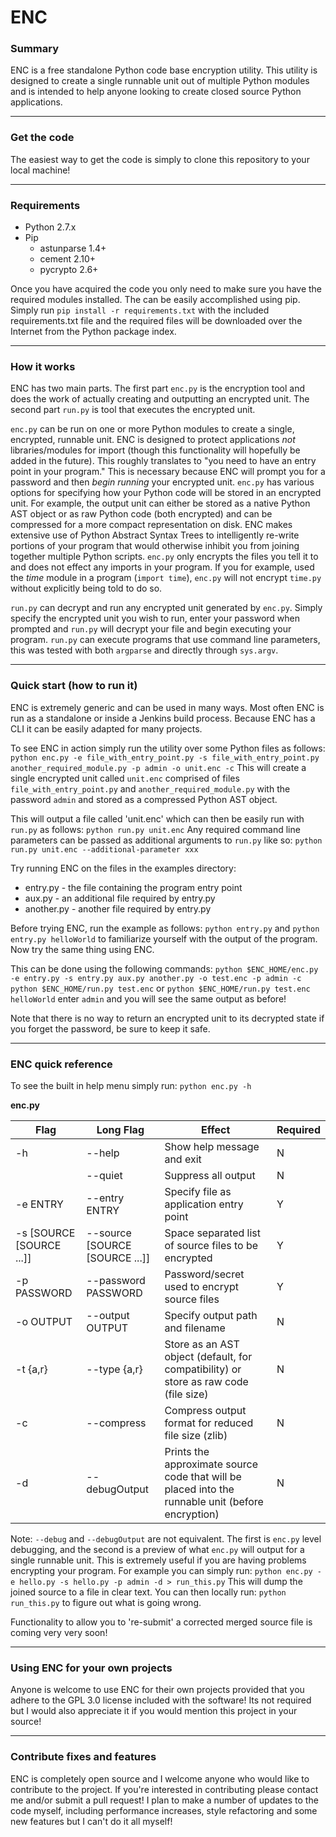 # ENC

### Summary
ENC is a free standalone Python code base encryption utility. This utility is designed to create a single runnable unit out of multiple Python modules and is intended to help anyone looking to create closed source Python applications.

---
### Get the code
The easiest way to get the code is simply to clone this repository to your local machine!

---
### Requirements
- Python 2.7.x
- Pip
	- astunparse 1.4+
	- cement 2.10+
	- pycrypto 2.6+

Once you have acquired the code you only need to make sure you have the required modules installed. The can be easily accomplished using pip. Simply run `pip install -r requirements.txt` with the included requirements.txt file and the required files will be downloaded over the Internet from the Python package index. 

---
### How it works

ENC has two main parts. The first part `enc.py` is the encryption tool and does the work of actually creating and outputting an encrypted unit. The second part `run.py` is tool that executes the encrypted unit.

`enc.py` can be run on one or more Python modules to create a single, encrypted, runnable unit. ENC is designed to protect applications *not* libraries/modules for import (though this functionality will hopefully be added in the future). This roughly translates to "you need to have an entry point in your program." This is necessary because ENC will prompt you for a password and then *begin running* your encrypted unit. `enc.py` has various options for specifying how your Python code will be stored in an encrypted unit. For example, the output unit can either be stored as a native Python AST object or as raw Python code (both encrypted) and can be compressed for a more compact representation on disk. ENC makes extensive use of Python Abstract Syntax Trees to intelligently re-write portions of your program that would otherwise inhibit you from joining together multiple Python scripts. `enc.py` only encrypts the files you tell it to and does not effect any imports in your program. If you for example, used the *time* module in a program (`import time`), `enc.py` will not encrypt `time.py` without explicitly being told to do so.

`run.py` can decrypt and run any encrypted unit generated by `enc.py`. Simply specify the encrypted unit you wish to run, enter your password when prompted and `run.py` will decrypt your file and begin executing your program. `run.py` can execute programs that use command line parameters, this was tested with both `argparse` and directly through `sys.argv`.

---
### Quick start (how to run it)

ENC is extremely generic and can be used in many ways. Most often ENC is run as a standalone or inside a Jenkins build process. Because ENC has a CLI it can be easily adapted for many projects.

To see ENC in action simply run the utility over some Python files as follows:
`python enc.py -e file_with_entry_point.py -s file_with_entry_point.py another_required_module.py -p admin -o unit.enc -c`
This will create a single encrypted unit called `unit.enc` comprised of files `file_with_entry_point.py` and `another_required_module.py` with the password `admin` and stored as a compressed Python AST object.

This will output a file called 'unit.enc' which can then be easily run with `run.py` as follows:
`python run.py unit.enc`
Any required command line parameters can be passed as additional arguments to `run.py` like so:
`python run.py unit.enc --additional-parameter xxx`

Try running ENC on the files in the examples directory:
- entry.py - the file containing the program entry point
- aux.py - an additional file required by entry.py
- another.py - another file required by entry.py

Before trying ENC, run the example as follows:
`python entry.py`
and
`python entry.py helloWorld`
to familiarize yourself with the output of the program. Now try the same thing using ENC.

This can be done using the following commands:
`python $ENC_HOME/enc.py -e entry.py -s entry.py aux.py another.py -o test.enc -p admin -c`
`python $ENC_HOME/run.py test.enc`
or
`python $ENC_HOME/run.py test.enc helloWorld`
enter `admin` and you will see the same output as before!

Note that there is no way to return an encrypted unit to its decrypted state if you forget the password, be sure to keep it safe.

---
### ENC quick reference

To see the built in help menu simply run:
`python enc.py -h`

**enc.py**

| Flag | Long Flag | Effect | Required|
| --- | --- | --- | --- |
| -h | --help | Show help message and exit | N |
| | --quiet | Suppress all output | N |
| -e ENTRY | --entry ENTRY | Specify file as application entry point | Y |
| -s [SOURCE [SOURCE ...]] | --source [SOURCE [SOURCE ...]] | Space separated list of source files to be encrypted | Y |
| -p PASSWORD | --password PASSWORD | Password/secret used to encrypt source files | Y |
| -o OUTPUT | --output OUTPUT | Specify output path and filename | N |
| -t {a,r} | --type {a,r} | Store as an AST object (default, for compatibility) or store as raw code (file size) | N |
| -c | --compress | Compress output format for reduced file size (zlib) | N |
| -d | --debugOutput | Prints the approximate source code that will be placed into the runnable unit (before encryption) | N |

Note: `--debug` and `--debugOutput` are not equivalent. The first is `enc.py` level debugging, and the second is a preview of what `enc.py` will output for a single runnable unit. This is extremely useful if you are having problems encrypting your program. For example you can simply run:
`python enc.py -e hello.py -s hello.py -p admin -d > run_this.py`
This will dump the joined source to a file in clear text. You can then locally run:
`python run_this.py` to figure out what is going wrong. 

Functionality to allow you to 're-submit' a corrected merged source file is coming very very soon!

---
### Using ENC for your own projects
Anyone is welcome to use ENC for their own projects provided that you adhere to the GPL 3.0 license included with the software! Its not required but I would also appreciate it if you would mention this project in your source!

---
### Contribute fixes and features
ENC is completely open source and I welcome anyone who would like to contribute to the project. If you're interested in contributing please contact me and/or submit a pull request! I plan to make a number of updates to the code myself, including performance increases, style refactoring and some new features but I can't do it all myself!